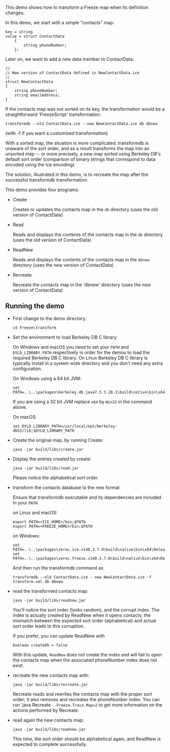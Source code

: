 This demo shows how to transform a Freeze map when its definition changes.

In this demo, we start with a simple "contacts" map:

```
key = string
value = struct ContactData
    {
        string phoneNumber;
    };
```

Later on, we want to add a new data member to ContactData:

```
//
// New version of ContactData defined in NewContactData.ice
//
struct NewContactData
{
    string phoneNumber;
    string emailAddress;
}
```

If the contacts map was not sorted on its key, the transformation
would be a straightforward 'FreezeScript' transformation:

```
transformdb --old ContactData.ice --new NewContactData.ice db dbnew
```

(with -f <xml-file> if you want a customized transformation)

With a sorted map, the situation is more complicated. transformdb is unaware of
the sort order, and as a result transforms the map into an unsorted map -- or
more precisely, a new map sorted using Berkeley DB's default sort order
(comparison of binary strings that correspond to data encoded using the Ice
encoding).

The solution, illustrated in this demo, is to recreate the map after the
successful transformdb transformation.

This demo provides four programs:

 * Create

   Creates or updates the contacts map in the `db` directory (uses the old
   version of ContactData)

 * Read

   Reads and displays the contents of the contacts map in the `db` directory
   (uses the old version of ContactData)

 * ReadNew

   Reads and displays the contents of the contacts map in the `dbnew` directory
   (uses the new version of ContactData)

 * Recreate

   Recreate the contacts map in the 'dbnew' directory (uses the new version of
   ContactData)

## Running the demo

* First change to the demo directory:

  ```
  cd Freeze\transform
  ```

* Set the environment to load Berkeley DB C library

  On Windows and macOS you need to set your `PATH` and `DYLD_LIBRARY_PATH`
  respectively in order for the demos to load the required Berkeley DB C
  library. On Linux Berkeley DB C library is typically install in a system
  wide directory and you don't need any extra configuration.

  On Windows using a 64 bit JVM:

  ```
  set PATH=..\..\packages\berkeley.db.java7.5.3.28.1\build\native\bin\x64;%PATH%
  ```

  If you are using a 32 bit JVM replace `x64` by `Win32` in the command above.

  On macOS:

  ```
  set DYLD_LIBRARY_PATH=/usr/local/opt/berkeley-db53/lib;$DYLD_LIBRARY_PATH

  ```

 * Create the original map, by running Create:

   ```
   java -jar build/libs/create.jar
   ```

 * Display the entries created by create:

   ```
   java -jar build/libs/read.jar

   ```

   Please notice the alphabetical sort order.

 * transform the contacts database to the new format:

   Ensure that transformdb executable and its dependencies are included in your `PATH`

   on Linux and macOS:

   ```
   export PATH=<ICE_HOME>/bin;$PATH
   export PATH=<FREEZE_HOME>/bin;$PATH
   ```

   on Windows:

   ```
   set PATH=..\..\packages\zeroc.ice.v140.3.7.0\build\native\bin\x64\Release;%PATH%
   set PATH=..\..\packages\zeroc.freeze.v140.3.7.0\build\native\bin\x64\Release;%PATH%
   ```

   And then run the transformdb command as:

   ```
   transformdb --old ContactData.ice --new NewContactData.ice -f transform.xml db dbnew
   ```

 * read the transformed contacts map:

   ```
   java -jar build/libs/readnew.jar
   ```

   You'll notice the sort order (looks random), and the corrupt index. The index
   is actually created by ReadNew when it opens contacts; the mismatch between
   the expected sort order (alphabetical) and actual sort order leads to this
   corruption.

   If you prefer, you can update ReadNew with

   ```
   boolean createDb = false
   ```

   With this update, `ReadNew` does not create the index and will fail to open
   the contacts map when the associated phoneNumber index does not exist.

 * recreate the new contacts map with:

   ```
   java -jar build/libs/recreate.jar

   ```

   Recreate reads and rewrites the contacts map with the proper sort order; it
   also removes and recreates the phoneNumber index. You can run 'java Recreate
   `--Freeze.Trace.Map=2` to get more information on the actions performed by
   Recreate.

 * read again the new contacts map:

   ```
   java -jar build/libs/readnew.jar
   ```

   This time, the sort order should be alphabetical again, and ReadNew is
   expected to complete successfully.
